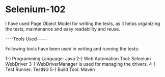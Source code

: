 # Selenium-102
I have used Page Object Model for writing the tests, as it helps organizing the tests, maintenance and easy readability and reuse.

----Tools Used-----

Following tools have been used in writing and running the tests:

1-) Programming Language: Java
2-) Web Automation Tool: Selenium WebDriver
3-) WebDriverManager is used for managing the drivers.
4-) Test Runner: TestNG
5-) Build Tool: Maven
